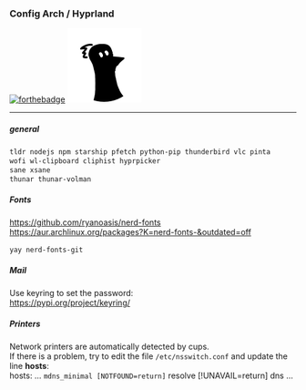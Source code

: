 ### Config Arch / Hyprland

[![forthebadge](https://forthebadge.com/images/badges/built-with-love.svg)](https://forthebadge.com)
![Logo FLinguenheld](https://raw.githubusercontent.com/FLinguenheld/dotfiles/main/forelif.png "Pouet")

---

##### general

    tldr nodejs npm starship pfetch python-pip thunderbird vlc pinta
    wofi wl-clipboard cliphist hyprpicker
    sane xsane
    thunar thunar-volman

##### Fonts

https://github.com/ryanoasis/nerd-fonts  
https://aur.archlinux.org/packages?K=nerd-fonts-&outdated=off

    yay nerd-fonts-git

##### Mail

Use keyring to set the password:  
https://pypi.org/project/keyring/

##### Printers

Network printers are automatically detected by cups.  
If there is a problem, try to edit the file `/etc/nsswitch.conf` and update the line **hosts**:  
hosts: … `mdns_minimal [NOTFOUND=return]` resolve [!UNAVAIL=return] dns …
